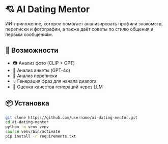 # 💘 AI Dating Mentor

ИИ-приложение, которое помогает анализировать профили знакомств, переписки и фотографии, а также даёт советы по стилю общения и первым сообщениям.

## 🚀 Возможности

- 📷 Анализ фото (CLIP + GPT)
- 📝 Анализ анкеты (GPT-4o)
- 💬 Анализ переписки
- 💡 Генерация фраз для начала диалога
- 🧠 Оценка качества генераций через LLM

## 📦 Установка

```bash
git clone https://github.com/username/ai-dating-mentor.git
cd ai-dating-mentor
python -m venv venv
source venv/bin/activate
pip install -r requirements.txt
